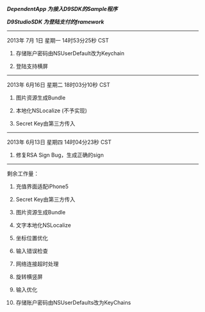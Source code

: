 ***DependentApp 为接入D9SDK的Sample程序***

***D9StudioSDK 为登陆支付的framework***

---

2013年 7月 1日 星期一 14时53分25秒 CST

1. 存储账户密码由NSUserDefault改为Keychain

2. 登陆支持横屏

---

2013年 6月16日 星期二 18时03分10秒 CST

1. 图片资源生成Bundle

2. 本地化NSLocalize (不予实现)

3. Secret Key由第三方传入

---

2013年 6月13日 星期四 14时04分23秒 CST

1. 修复RSA Sign Bug，生成正确的sign

---

剩余工作量：

1. 充值界面适配iPhone5

2. Secret Key由第三方传入

3. 图片资源生成Bundle

4. 文字本地化NSLocalize

5. 坐标位置优化

6. 输入错误检查

7. 网络连接超时处理

8. 旋转横竖屏

9. 输入优化

10. 存储账户密码由NSUserDefaults改为KeyChains
